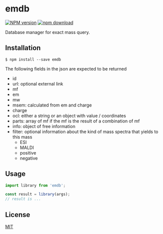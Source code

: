 # emdb

  [![NPM version][npm-image]][npm-url]
  [![npm download][download-image]][download-url]

Database manager for exact mass query.

## Installation

`$ npm install --save emdb`


The following fields in the json are expected to be returned
* id
* url: optional external link
* mf
* em
* mw
* msem: calculated from em and charge
* charge
* ocl: either a string or an object with value / coordinates
* parts: array of mf if the mf is the result of a combination of mf
* info: object of free information
* filter: optional information about the kind of mass spectra that yields to this mass
  * ESI
  * MALDI
  * positive
  * negative

## Usage

```js
import library from 'emdb';

const result = library(args);
// result is ...
```

## License

  [MIT](./LICENSE)

[npm-image]: https://img.shields.io/npm/v/emdb.svg?style=flat-square
[npm-url]: https://www.npmjs.com/package/emdb
[download-image]: https://img.shields.io/npm/dm/emdb.svg?style=flat-square
[download-url]: https://www.npmjs.com/package/emdb
